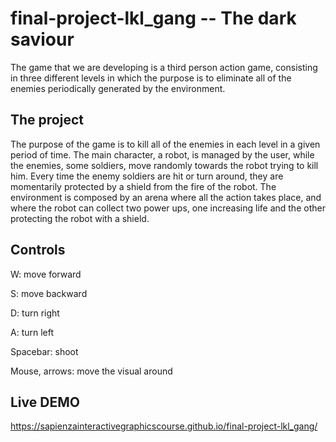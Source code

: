# final-project-lkl_gang -- The dark saviour
The game that we are developing is a third person action game, consisting in three different levels in which the purpose is to eliminate all of the enemies periodically generated by the environment. 

## The project
The purpose of the game is to kill all of the enemies in each level in a given period of time. The main character, a robot, is managed by the user, while the enemies, some soldiers, move randomly towards the robot trying to kill him. Every time the enemy soldiers are hit or turn around, they are momentarily protected by a shield from the fire of the robot. The environment is composed by an arena where all the action takes place, and where the robot can collect two power ups, one increasing life and the other protecting the robot with a shield.

## Controls
W: move forward

S: move backward

D: turn right

A: turn left

Spacebar: shoot

Mouse, arrows: move the visual around

## Live DEMO
https://sapienzainteractivegraphicscourse.github.io/final-project-lkl_gang/
